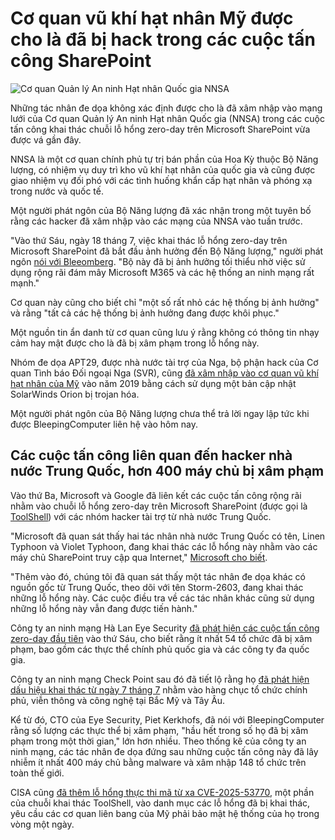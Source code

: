 # Cơ quan vũ khí hạt nhân Mỹ được cho là đã bị hack trong các cuộc tấn công SharePoint

![Cơ quan Quản lý An ninh Hạt nhân Quốc gia NNSA](https://www.bleepstatic.com/content/hl-images/2025/07/23/NNSA.jpg)

Những tác nhân đe dọa không xác định được cho là đã xâm nhập vào mạng lưới của Cơ quan Quản lý An ninh Hạt nhân Quốc gia (NNSA) trong các cuộc tấn công khai thác chuỗi lỗ hổng zero-day trên Microsoft SharePoint vừa được vá gần đây.

NNSA là một cơ quan chính phủ tự trị bán phần của Hoa Kỳ thuộc Bộ Năng lượng, có nhiệm vụ duy trì kho vũ khí hạt nhân của quốc gia và cũng được giao nhiệm vụ đối phó với các tình huống khẩn cấp hạt nhân và phóng xạ trong nước và quốc tế.

Một người phát ngôn của Bộ Năng lượng đã xác nhận trong một tuyên bố rằng các hacker đã xâm nhập vào các mạng của NNSA vào tuần trước.

"Vào thứ Sáu, ngày 18 tháng 7, việc khai thác lỗ hổng zero-day trên Microsoft SharePoint đã bắt đầu ảnh hưởng đến Bộ Năng lượng," người phát ngôn [nói với Bleeomberg](https://www.bloomberg.com/news/articles/2025-07-23/us-nuclear-weapons-agency-breached-in-microsoft-sharepoint-hack). "Bộ này đã bị ảnh hưởng tối thiểu nhờ việc sử dụng rộng rãi đám mây Microsoft M365 và các hệ thống an ninh mạng rất mạnh."

Cơ quan này cũng cho biết chỉ "một số rất nhỏ các hệ thống bị ảnh hưởng" và rằng "tất cả các hệ thống bị ảnh hưởng đang được khôi phục."

Một nguồn tin ẩn danh từ cơ quan cũng lưu ý rằng không có thông tin nhạy cảm hay mật được cho là đã bị xâm phạm trong lỗ hổng này.

Nhóm đe dọa APT29, được nhà nước tài trợ của Nga, bộ phận hack của Cơ quan Tình báo Đối ngoại Nga (SVR), cũng [đã xâm nhập vào cơ quan vũ khí hạt nhân của Mỹ](https://www.bleepingcomputer.com/news/security/solarwinds-hackers-breach-us-nuclear-weapons-agency/) vào năm 2019 bằng cách sử dụng một bản cập nhật SolarWinds Orion bị trojan hóa.

Một người phát ngôn của Bộ Năng lượng chưa thể trả lời ngay lập tức khi được BleepingComputer liên hệ vào hôm nay.

## Các cuộc tấn công liên quan đến hacker nhà nước Trung Quốc, hơn 400 máy chủ bị xâm phạm

Vào thứ Ba, Microsoft và Google đã liên kết các cuộc tấn công rộng rãi nhằm vào chuỗi lỗ hổng zero-day trên Microsoft SharePoint (được gọi là [ToolShell](https://www.bleepingcomputer.com/tag/toolshell/)) với các nhóm hacker tài trợ từ nhà nước Trung Quốc.

"Microsoft đã quan sát thấy hai tác nhân nhà nước Trung Quốc có tên, Linen Typhoon và Violet Typhoon, đang khai thác các lỗ hổng này nhằm vào các máy chủ SharePoint truy cập qua Internet," [Microsoft cho biết](https://www.bleepingcomputer.com/news/security/microsoft-sharepoint-toolshell-attacks-linked-to-chinese-hackers/).

"Thêm vào đó, chúng tôi đã quan sát thấy một tác nhân đe dọa khác có nguồn gốc từ Trung Quốc, theo dõi với tên Storm-2603, đang khai thác những lỗ hổng này. Các cuộc điều tra về các tác nhân khác cũng sử dụng những lỗ hổng này vẫn đang được tiến hành."

Công ty an ninh mạng Hà Lan Eye Security [đã phát hiện các cuộc tấn công zero-day đầu tiên](https://www.bleepingcomputer.com/news/microsoft/microsoft-sharepoint-zero-day-exploited-in-rce-attacks-no-patch-available/) vào thứ Sáu, cho biết rằng ít nhất 54 tổ chức đã bị xâm phạm, bao gồm các thực thể chính phủ quốc gia và các công ty đa quốc gia.

Công ty an ninh mạng Check Point sau đó đã tiết lộ rằng họ [đã phát hiện dấu hiệu khai thác từ ngày 7 tháng 7](https://blog.checkpoint.com/research/sharepoint-zero-day-cve-2025-53770-actively-exploited-what-security-teams-need-to-know/) nhằm vào hàng chục tổ chức chính phủ, viễn thông và công nghệ tại Bắc Mỹ và Tây Âu.

Kể từ đó, CTO của Eye Security, Piet Kerkhofs, đã nói với BleepingComputer rằng số lượng các thực thể bị xâm phạm, "hầu hết trong số họ đã bị xâm phạm trong một thời gian," lớn hơn nhiều. Theo thống kê của công ty an ninh mạng, các tác nhân đe dọa đứng sau những cuộc tấn công này đã lây nhiễm ít nhất 400 máy chủ bằng malware và xâm nhập 148 tổ chức trên toàn thế giới.

CISA cũng [đã thêm lỗ hổng thực thi mã từ xa CVE-2025-53770](https://www.cisa.gov/news-events/alerts/2025/07/20/microsoft-releases-guidance-exploitation-sharepoint-vulnerability-cve-2025-53770), một phần của chuỗi khai thác ToolShell, vào danh mục các lỗ hổng đã bị khai thác, yêu cầu các cơ quan liên bang của Mỹ phải bảo mật hệ thống của họ trong vòng một ngày.
